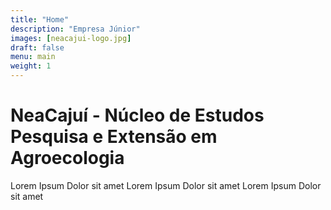 ```yaml
---
title: "Home"
description: "Empresa Júnior"
images: [neacajui-logo.jpg]
draft: false
menu: main
weight: 1
---
```


NeaCajuí - Núcleo de Estudos Pesquisa e Extensão em Agroecologia
===============

Lorem Ipsum Dolor sit amet Lorem Ipsum Dolor sit amet Lorem Ipsum Dolor sit amet 
